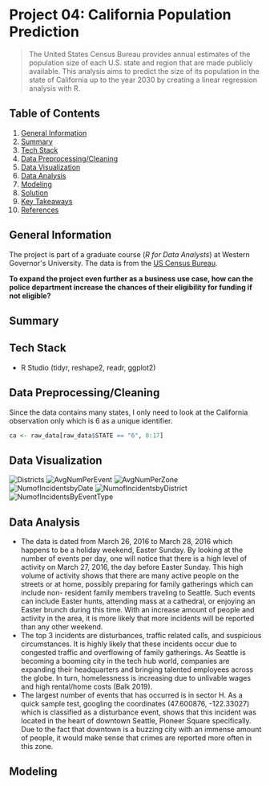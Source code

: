 # Project 04: California Population Prediction
> The United States Census Bureau provides annual estimates of the population size of each U.S. state and region that are made publicly available. This analysis aims to predict the size of its population in the state of California up to the year 2030 by creating a linear regression analysis with R.

Table of Contents
---
1. [General Information](#general-information)
2. [Summary](#summary)
3. [Tech Stack](#tech-stack)
4. [Data Preprocessing/Cleaning](#data-preprocessingcleaning)
5. [Data Visualization](#data-visualization)
6. [Data Analysis](#data-analysis)
7. [Modeling](#modeling)
8. [Solution](#solution)
9. [Key Takeaways](#key-takeaways)
10. [References](#references)

<a name="https://github.com/sangtvo/Seattle-PD-Funding-Eligibility#general-information"/>
<a name="https://github.com/sangtvo/Seattle-PD-Funding-Eligibility#summary"/>
<a name="https://github.com/sangtvo/Seattle-PD-Funding-Eligibility#tech-stack"/>
<a name="https://github.com/sangtvo/Seattle-PD-Funding-Eligibility#data-preprocessingcleaning"/>
<a name="https://github.com/sangtvo/Seattle-PD-Funding-Eligibility#data-visualization"/>
<a name="https://github.com/sangtvo/Seattle-PD-Funding-Eligibility#data-analysis"/>
<a name="https://github.com/sangtvo/Seattle-PD-Funding-Eligibility#modeling"/>
<a name="https://github.com/sangtvo/Seattle-PD-Funding-Eligibility#solution"/>
<a name="https://github.com/sangtvo/Seattle-PD-Funding-Eligibility#key-takeaways"/>
<a name="https://github.com/sangtvo/Seattle-PD-Funding-Eligibility#references"/>

General Information
---
The project is part of a graduate course (_R for Data Analysts_) at Western Governor's University. The data is from the [US Census Bureau](https://www.census.gov/programs-surveys/popest.html).

**To expand the project even further as a business use case, how can the police department increase the chances of their eligibility for funding if not eligible?**

Summary
---


Tech Stack
---
* R Studio (tidyr, reshape2, readr, ggplot2)

Data Preprocessing/Cleaning
---
Since the data contains many states, I only need to look at the California observation only which is 6 as a unique identifier. 
```r
ca <- raw_data[raw_data$STATE == "6", 8:17]
```

Data Visualization
---
![Districts](https://github.com/sangtvo/Seattle-PD-Funding-Eligibility/blob/main/images/Districts.png?raw=true)
![AvgNumPerEvent](https://github.com/sangtvo/Seattle-PD-Funding-Eligibility/blob/main/images/Average%20Number%20of%20Officers%20Per%20Event.png?raw=true)
![AvgNumPerZone](https://github.com/sangtvo/Seattle-PD-Funding-Eligibility/blob/main/images/Average%20Number%20of%20Officers%20Per%20Zone.png?raw=true)
![NumofIncidentsbyDate](https://github.com/sangtvo/Seattle-PD-Funding-Eligibility/blob/main/images/Number%20of%20Incidents%20by%20Date.png?raw=true)
![NumofIncidentsbyDistrict](https://github.com/sangtvo/Seattle-PD-Funding-Eligibility/blob/main/images/Num%20of%20Incidents%20by%20District.png?raw=true)
![NumofIncidentsByEventType](https://github.com/sangtvo/Seattle-PD-Funding-Eligibility/blob/main/images/Num%20of%20Incidents%20by%20Event.png?raw=true)

Data Analysis
---
* The data is dated from March 26, 2016 to March 28, 2016 which happens to be a holiday weekend, Easter Sunday. By looking at the number of events per day, one will notice that there is a high level of activity on March 27, 2016, the day before Easter Sunday. This high volume of activity shows that there are many active people on the streets or at home, possibly preparing for family gatherings which can include non- resident family members traveling to Seattle. Such events can include Easter hunts, attending mass at a cathedral, or enjoying an Easter brunch during this time. With an increase amount of people and activity in the area, it is more likely that more incidents will be reported than any other weekend.
* The top 3 incidents are disturbances, traffic related calls, and suspicious circumstances. It is highly likely that these incidents occur due to congested traffic and overflowing of family gatherings. As Seattle is becoming a booming city in the tech hub world, companies are expanding their headquarters and bringing talented employees across the globe. In turn, homelessness is increasing due to unlivable wages and high rental/home costs (Balk 2019).
* The largest number of events that has occurred is in sector H. As a quick sample test, googling the coordinates (47.600876, -122.33027) which is classified as a disturbance event, shows that this incident was located in the heart of downtown Seattle, Pioneer Square specifically. Due to the fact that downtown is a buzzing city with an immense amount of people, it would make sense that crimes are reported more often in this zone.

Modeling
---